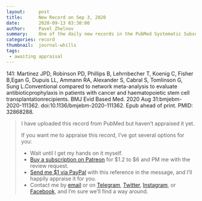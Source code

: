 ```yaml
---
layout:     post
title:      New Record on Sep 3, 2020
date:       2020-09-13 03:30:00
author:     Pavel Zhelnov
summary:    One of the daily new records in the PubMed Systematic Subset indexed by Sep 3, 2020.
categories: record
thumbnail:  journal-whills
tags:
 - awaiting appraisal
---
```


141: Martinez JPD, Robinson PD, Phillips B, Lehrnbecher T, Koenig C, Fisher B,Egan G, Dupuis LL, Ammann RA, Alexander S, Cabral S, Tomlinson G, Sung L.Conventional compared to network meta-analysis to evaluate antibioticprophylaxis in patients with cancer and haematopoietic stem cell transplantationrecipients. BMJ Evid Based Med. 2020 Aug 31:bmjebm-2020-111362. doi:10.1136/bmjebm-2020-111362. Epub ahead of print. PMID: 32868288.


> I have uploaded this record from PubMed but haven’t appraised it yet.
>
> If you want me to appraise this record, I’ve got several options for you:
> * Wait until I get my hands on it myself.
> * [Buy a subscription on Patreon](https://patreon.com/zheln) for $1.2 to $6 and PM me with the review request.
> * [Send me $1 via PayPal](https://paypal.me/pjelnov) with this reference in the message, and I’ll happily appraise it for you.
> * Contact me by [email](mailto:pavel@zheln.com) or on [Telegram](https://t.me/drzhelnov), [Twitter](https://twitter.com/drzhelnov), [Instagram](https://instagram.com/igzheln), or [Facebook](https://facebook.com/drzhelnov), and I’m sure we’ll find a way around.

